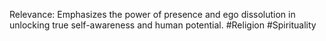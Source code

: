  Relevance: Emphasizes the power of presence and ego dissolution in unlocking true self-awareness and human potential.
#Religion #Spirituality